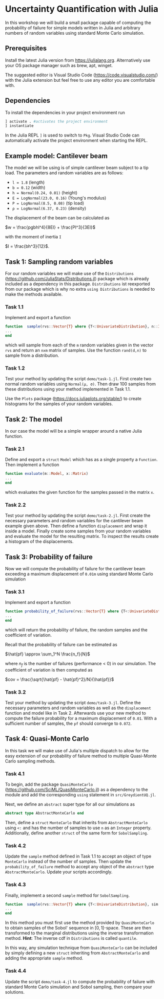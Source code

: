 # Uncertainty Quantification with Julia

In this workshop we will build a small package capable of computing the probability of failure for simple models written in Julia and arbitrary numbers of random variables using standard Monte Carlo simulation.

## Prerequisites

Install the latest Julia version from <https://julialang.org>. Alternatively use your OS package manager such as brew, apt, winget.

The suggested editor is Visual Studio Code (<https://code.visualstudio.com/>) with the Julia extension but feel free to use any editor you are comfortable with.

## Dependencies

To install the dependencies in your project environment run

```julia
] activate . #activates the project environment
] instantiate
```

In the Julia REPL `]` is used to switch to `Pkg`. Visual Studio Code can automatically activate the project environment when starting the REPL.

## Example model: Cantilever beam

The model we  will be using is of simple cantilever beam subject to a tip load. The parameters and random variables are as follows:

- `l = 1.8` (length)
- `b = 0.12` (width)
- `h = Normal(0.24, 0.01)` (height)
- `E = LogNormal(23.0, 0.16)` (Young's modulus)
- `P = LogNormal(8.5, 0.08)` (tip load)
- `ρ = LogNormal(6.37, 0.23)` (density)

The displacement of the beam can be calculated as

$w = \frac{pgbhl^4}{8EI} + \frac{Pl^3}{3EI}$

with the moment of inertia `I`

$I = \frac{bh^3}{12}$.

## Task 1: Sampling random variables

For our random variables we will make use of the `Distributions` (<https://github.com/JuliaStats/Distributions.jl>) package which is already included as a dependency in this package. `Distributions` ist reexported from our package which is why no extra `using Distributions` is needed to make the methods available.

### Task 1.1

Implement and export a function

```julia
function  sample(rvs::Vector{T} where {T<:UnivariateDistribution}, n::Int)
...
end
```

which will sample from each of the `m` random variables given in the vector `rvs` and return an `nxm` matrix of samples. Use the function `rand(d,n)` to sample from a distribution.

### Task 1.2

Test your method by updating the script `demo/task-1.jl`. First create two normal random variables using `Normal(μ, σ)`. Then draw 100 samples from these distributions using your method implemented in Task 1.1.

Use the `Plots` package (<https://docs.juliaplots.org/stable/>) to create histograms for the samples of your random variables.

## Task 2: The model

In our case the model will be a simple wrapper around a native Julia function.

### Task 2.1

Define and export a `struct` `Model` which has as a single property a `Function`. Then implement a function

```julia
function evaluate(m::Model, x::Matrix)
...
end
```

which evaluates the given function for the samples passed in the matrix `x`.

### Task 2.2

Test your method by updating the script `demo/task-2.jl`. First create the necessary parameters and random variables for the cantilever beam example given above. Then define a function `displacement` and wrap it inside a model. Finally create some samples from your random variables and evaluate the model for the resulting matrix. To inspect the results create a histogram of the displacements.

## Task 3: Probability of failure

Now we will compute the probability of failure for the cantilever beam exceeding a maximum displacement of `0.01m` using standard Monte Carlo simulation

### Task 3.1

Implement and export a function

```julia
function probability_of_failure(rvs::Vector{T} where {T<:UnivariateDistribution}, m::Model, performance::Function, n::Int)
...
end
```

which will return the probability of failure, the random samples and the coefficient of variation.

Recall that the probability of failure can be estimated as

$\hat{pf} \approx \sum_1^N \frac{n_f}{N}$

where $n_f$ is the number of failures (performance < 0) in our simulation. The coefficient of variation is then computed as

$cov = \frac{\sqrt{\hat{pf} - \hat{pf}^2}/N}{\hat{pf}}$

### Task 3.2

Test your method by updating the script `demo/task-3.jl`. Define the necessary parameters and random variables as well as the `displacement` function and model like in Task 2. Afterwards use your new method to compute the failure probability for a maximum displacement of `0.01`. With a sufficient number of samples, the `pf` should converge to `0.072`.

## Task 4: Quasi-Monte Carlo

In this task we will make use of Julia's multiple dispatch to allow for the easy extension of our probability of failure method to multiple Quasi-Monte Carlo sampling methods.

### Task 4.1

To begin, add the package `QuasiMonteCarlo` (<https://github.com/SciML/QuasiMonteCarlo.jl>) as a dependency to the module and add the corresponding `using` statement in `src/GreydientUQ.jl`.

Next, we define an `abstract` super type for all our simulations as
```julia
abstract type AbstractMonteCarlo end
```

Then, define a `struct` `MonteCarlo` that inherits from `AbstractMonteCarlo` using `<:` and has the number of samples to use `n` as an `Integer` property. Additionally, define another `struct` of the same form for `SobolSampling`.

### Task 4.2

Update the `sample` method defined in Task 1.1 to accept an object of type `MonteCarlo` instead of the number of samples. Then update the `probability_of_failure` method to accept any object of the `abstract` type `AbstractMonteCarlo`. Update your scripts accordingly.

### Task 4.3

Finally, implement a second `sample` method for `SobolSampling`.

```julia
function  sample(rvs::Vector{T} where {T<:UnivariateDistribution}, sim::SobolSampling)
...
end
```

In this method you must first use the method provided by `QuasiMonteCarlo` to obtain samples of the Sobol' sequence in $[0,1]$-space. These are then transformed to the marginal distributions using the inverse transformation method. **Hint**: The inverse cdf in `Distributions` is called `quantile`.

In this way, any simulation technique from `QuasiMonteCarlo` can be included by simply defining a new `struct` inheriting from `AbstractMonteCarlo` and adding the appropriate `sample` method.

### Task 4.4

Update the script `demo/task-4.jl` to compute the probability of failure with standard Monte Carlo simulation and Sobol sampling, then compare your solutions.



